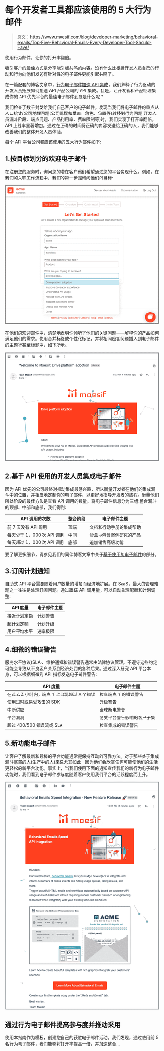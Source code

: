 # 每个开发者工具都应该使用的 5 大行为邮件

> 原文：<https://www.moesif.com/blog/developer-marketing/behavioral-emails/Top-Five-Behavioral-Emails-Every-Developer-Tool-Should-Have/>

使用行为邮件，让你的打开率翻倍。

吸引客户的最佳方式是分享能引起共鸣的内容。没有什么比根据开发人员自己的行动和行为向他们发送有针对性的电子邮件更能引起共鸣了。

在一篇配套的博客文章中，[行为电子邮件加速 API 集成](https://www.moesif.com/blog/technical/behavioral-emails/How-To-Accelerate-API-Integration-with-Behavioral-Emails-and-Developer-Segmentation)，我们解释了行为驱动的开发人员拓展如何加速 API 产品公司的 API 集成。但是，让开发者和产品经理集成你的 API 优先平台的最佳电子邮件到底是什么呢？

我们检查了数千封发给我们自己客户的电子邮件，发现当我们将电子邮件的重点从人口统计/公司地理问题(公司规模和垂直、角色、位置等)转移到行为问题(开发人员漏斗阶段、端点问题、产品利用率、费率限制等)时，我们实现了打开率翻倍，API 上线率显著增加。通过在正确的时间将正确的内容发送给正确的人，我们能够改善我们的整体开发人员体验。

每个 API 平台公司都应该使用的五大行为邮件如下:

## 1.按目标划分的欢迎电子邮件

在注册您的服务时，询问您的潜在客户他们希望通过您的平台实现什么。例如，在我们的入职工作流程中，我们的第一步是询问他们的目标:

![Welcome Behavioral by Goal](img/511934d9f57981af1d35c532eeae36dd.png)

在他们的欢迎邮件中，清楚地表明你倾听了他们的关键问题——解释你的产品如何满足他们的需求。使用合并标签或个性化标记，并将相同密钥问题插入到电子邮件的主题行甚至标题中，如下所示。

![Welcome Behavioral Illustrating Relevancy](img/f31d107ec070072b7fe33129135abc89.png)

## 2.基于 API 使用的开发人员集成电子邮件

因为 API 优先的公司最终对推动集成最感兴趣，所以衡量开发者在他们的集成漏斗中的位置，并相应地定制你的电子邮件，以更好地指导开发者的旅程。衡量他们所处阶段的最佳方法是查看 API 调用的数量。将电子邮件信息分为三组:整合漏斗的顶部、中部和底部，我们得到:

| API 调用的次数 | 整合阶段 | 电子邮件主题 |
| --- | --- | --- |
| 前 7 天没有 API 调用 | 顶端 | 文档和行动手册的集成帮助 |
| 每天少于 1，000 次 API 调用 | 中间 | 沙盒->包含案例研究的产品 |
| 每天超过 1，000 次 API 调用 | 底部 | 追加销售高级功能 |

要了解更多细节，请参见我们的同伴博客文章中关于[基于使用的电子邮件](https://www.moesif.com/blog/technical/behavioral-emails/How-To-Accelerate-API-Integration-with-Behavioral-Emails-and-Developer-Segmentation/#3-usage-based-emails)的部分。

## 3.订阅计划通知

自助式 API 平台需要随着用户数量的增加而经济地扩展。在 SaaS，最大的管理难题之一往往是处理订阅问题。通过跟踪 API 调用量，可以自动处理配额和计划调整:

| API 度量 | 电子邮件主题 |
| --- | --- |
| 接近计划定额 | 计划警告 |
| 超计划定额 | 计划升级 |
| 用户平均水平 | 速率极限 |

## 4.细微的错误警告

服务水平协议(SLA)、维护通知和错误警告通常由法律协议管理。不遵守这些约定可能会导致从不良客户关系到经济处罚的各种后果。通过深入研究 API 平台本身，可以根据细微的 API 指标发送电子邮件警告:

| API 度量 | 电子邮件主题 |
| --- | --- |
| 在过去 Z 小时内，端点 Y 上出现超过 X 个错误 | 检查端点 Y 的错误警告 |
| 使用过时或易受攻击的 SDK | 升级警告 |
| 中断供应 | 全球断电警告 |
| 平台漏洞 | 易受平台警告影响的客户子集 |
| 超过 400/500 错误流或 SLA | 检查集成的错误警告 |

## 5.新功能电子邮件

让客户了解最新和最棒的平台功能通常是保持互动的可靠方法。对于那些处于集成漏斗底部的人(生产中的人)来说尤其如此，因为他们会欣赏任何可能使他们的生活更轻松的新平台功能。事实上，当我们使用下面的通知宣传我们的新行为电子邮件功能时，我们看到电子邮件参与度随着客户使用我们平台的活跃程度而上升。

![New Feature Notification Behavioral Emails](img/29ff8b6f251878c971778291a2dff024.png)

## 通过行为电子邮件提高参与度并推动采用

使用本指南作为模板，创建您自己的获胜电子邮件活动。我们发现，通过使用前 5 名行为电子邮件，我们能够将打开率提高一倍，并加速整合…